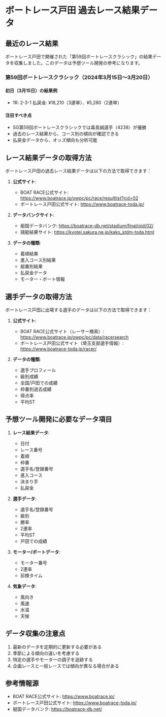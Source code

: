 # ボートレース戸田 過去レース結果データ

## 最近のレース結果

ボートレース戸田で開催された「第59回ボートレースクラシック」の結果データを収集しました。このデータは予想ツール開発の参考になります。

### 第59回ボートレースクラシック（2024年3月15日〜3月20日）

#### 初日（3月15日）の結果例
- 1R: 2-3-1 払戻金: ¥18,210（3連単）、¥5,280（2連単）

#### 注目すべき点
- SG第59回ボートレースクラシックでは毒島誠選手（4238）が優勝
- 過去のレース結果から、コース別の傾向が確認できる
- 払戻金データから、オッズ傾向も分析可能

## レース結果データの取得方法

ボートレース戸田の過去レース結果データは以下の方法で取得できます：

1. **公式サイト**:
   - BOAT RACE公式サイト: https://www.boatrace.jp/owpc/pc/race/resultlist?jcd=02
   - ボートレース戸田公式サイト: https://www.boatrace-toda.jp/

2. **データバンクサイト**:
   - 艇国データバンク: https://boatrace-db.net/stadium/final/pid/02/
   - 競艇結果サイト: https://kyotei.sakura.ne.jp/kako_stdm-toda.html

3. **データの種類**:
   - 着順結果
   - 進入コース別結果
   - 艇番別結果
   - 払戻金データ
   - モーター・ボート情報

## 選手データの取得方法

ボートレース戸田に出場する選手のデータは以下の方法で取得できます：

1. **公式サイト**:
   - BOAT RACE公式サイト（レーサー検索）: https://www.boatrace.jp/owpc/pc/data/racersearch
   - ボートレース戸田公式サイト（埼玉支部選手情報）: https://www.boatrace-toda.jp/racer/

2. **データの種類**:
   - 選手プロフィール
   - 級別成績
   - 全国/戸田での成績
   - 枠番別過去成績
   - 得点率
   - 平均ST

## 予想ツール開発に必要なデータ項目

1. **レース結果データ**:
   - 日付
   - レース番号
   - 着順
   - 枠番
   - 選手名/登録番号
   - 進入コース
   - 決まり手
   - 払戻金

2. **選手データ**:
   - 選手名/登録番号
   - 級別
   - 勝率
   - 2連率
   - 平均ST
   - 戸田での成績

3. **モーター/ボートデータ**:
   - モーター番号
   - 2連率
   - 前検タイム

4. **気象データ**:
   - 風向き
   - 風速
   - 水温
   - 天候

## データ収集の注意点

1. 最新のデータを定期的に更新する必要がある
2. 季節による傾向の違いを考慮する
3. 特定の選手やモーターの調子を追跡する
4. 企画レースと一般レースでは傾向が異なる場合がある

## 参考情報源
- BOAT RACE公式サイト: https://www.boatrace.jp/
- ボートレース戸田公式サイト: https://www.boatrace-toda.jp/
- 艇国データバンク: https://boatrace-db.net/
